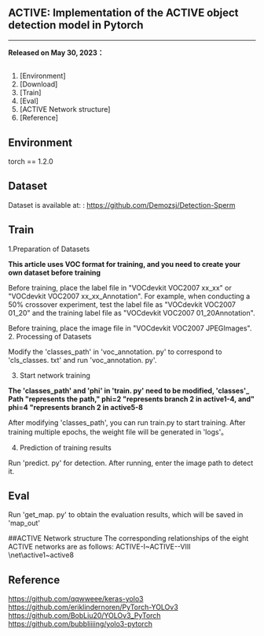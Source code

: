 ## ACTIVE: Implementation of the ACTIVE object detection model in Pytorch
---

**Released on May 30, 2023：**   


## 
1. [Environment]
2. [Download]
3. [Train]
4. [Eval]
5. [ACTIVE Network structure]
6. [Reference]


## Environment
torch == 1.2.0

## Dataset  
Dataset is available at: : https://github.com/Demozsj/Detection-Sperm    
 

## Train   
1.Preparation of Datasets

**This article uses VOC format for training, and you need to create your own dataset before training**

Before training, place the label file in "VOCdevkit VOC2007 xx_xx" or "VOCdevkit VOC2007 xx_xx_Annotation". For example, when conducting a 50% crossover experiment, test the label file as "VOCdevkit VOC2007 01_20" and the training label file as "VOCdevkit VOC2007 01_20Annotation".

Before training, place the image file in "VOCdevkit VOC2007 JPEGImages".
2. Processing of Datasets

Modify the 'classes_path' in 'voc_annotation. py' to correspond to 'cls_classes. txt' and run 'voc_annotation. py'.

3. Start network training

**The 'classes_path' and 'phi' in 'train. py' need to be modified, 'classes'_ Path "represents the path," phi=2 "represents branch 2 in active1-4, and" phi=4 "represents branch 2 in active5-8**

After modifying 'classes_path', you can run train.py to start training. After training multiple epochs, the weight file will be generated in 'logs'。  

4. Prediction of training results

Run 'predict. py' for detection. After running, enter the image path to detect it.  

## Eval 
Run 'get_map. py' to obtain the evaluation results, which will be saved in 'map_out'


##ACTIVE Network structure
The corresponding relationships of the eight ACTIVE networks are as follows:   ACTIVE-I~ACTIVE--VIII       \net\active1~active8

## Reference
https://github.com/qqwweee/keras-yolo3  
https://github.com/eriklindernoren/PyTorch-YOLOv3   
https://github.com/BobLiu20/YOLOv3_PyTorch
https://github.com/bubbliiiing/yolo3-pytorch
